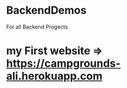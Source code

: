 # BackendDemos
For all Backend Progects
# my First website => https://campgrounds-ali.herokuapp.com
